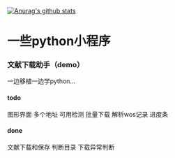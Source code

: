 [![Anurag's github stats](https://github-readme-stats.vercel.app/api?username=evilbutcher)](https://github.com/anuraghazra/github-readme-stats)

# 一些python小程序
### 文献下载助手（demo）
一边移植一边学python...  
#### todo 
图形界面 多个地址 可用检测 批量下载 解析wos记录 进度条  
#### done 
文献下载和保存 判断目录 下载异常判断